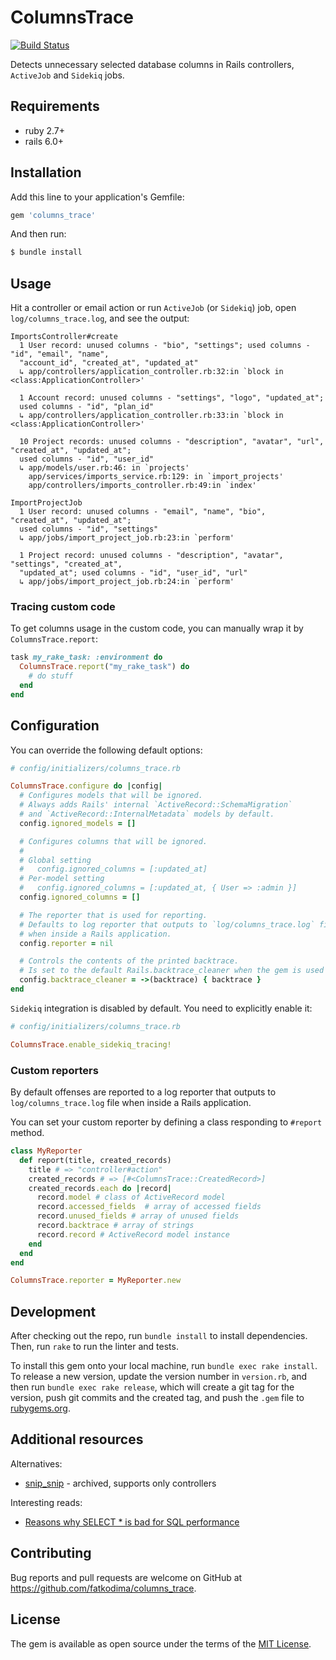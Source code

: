 # ColumnsTrace

[![Build Status](https://github.com/fatkodima/columns_trace/actions/workflows/test.yml/badge.svg?branch=master)](https://github.com/fatkodima/columns_trace/actions/workflows/test.yml)

Detects unnecessary selected database columns in Rails controllers, `ActiveJob` and `Sidekiq` jobs.

## Requirements

- ruby 2.7+
- rails 6.0+

## Installation

Add this line to your application's Gemfile:

```ruby
gem 'columns_trace'
```

And then run:

```sh
$ bundle install
```

## Usage

Hit a controller or email action or run `ActiveJob` (or `Sidekiq`) job, open `log/columns_trace.log`,
and see the output:

```
ImportsController#create
  1 User record: unused columns - "bio", "settings"; used columns - "id", "email", "name",
  "account_id", "created_at", "updated_at"
  ↳ app/controllers/application_controller.rb:32:in `block in <class:ApplicationController>'

  1 Account record: unused columns - "settings", "logo", "updated_at";
  used columns - "id", "plan_id"
  ↳ app/controllers/application_controller.rb:33:in `block in <class:ApplicationController>'

  10 Project records: unused columns - "description", "avatar", "url", "created_at", "updated_at";
  used columns - "id", "user_id"
  ↳ app/models/user.rb:46: in `projects'
    app/services/imports_service.rb:129: in `import_projects'
    app/controllers/imports_controller.rb:49:in `index'

ImportProjectJob
  1 User record: unused columns - "email", "name", "bio", "created_at", "updated_at";
  used columns - "id", "settings"
  ↳ app/jobs/import_project_job.rb:23:in `perform'

  1 Project record: unused columns - "description", "avatar", "settings", "created_at",
  "updated_at"; used columns - "id", "user_id", "url"
  ↳ app/jobs/import_project_job.rb:24:in `perform'
```

### Tracing custom code

To get columns usage in the custom code, you can manually wrap it by `ColumnsTrace.report`:

```ruby
task my_rake_task: :environment do
  ColumnsTrace.report("my_rake_task") do
    # do stuff
  end
end
```

## Configuration

You can override the following default options:

```ruby
# config/initializers/columns_trace.rb

ColumnsTrace.configure do |config|
  # Configures models that will be ignored.
  # Always adds Rails' internal `ActiveRecord::SchemaMigration`
  # and `ActiveRecord::InternalMetadata` models by default.
  config.ignored_models = []

  # Configures columns that will be ignored.
  #
  # Global setting
  #   config.ignored_columns = [:updated_at]
  # Per-model setting
  #   config.ignored_columns = [:updated_at, { User => :admin }]
  config.ignored_columns = []

  # The reporter that is used for reporting.
  # Defaults to log reporter that outputs to `log/columns_trace.log` file
  # when inside a Rails application.
  config.reporter = nil

  # Controls the contents of the printed backtrace.
  # Is set to the default Rails.backtrace_cleaner when the gem is used in the Rails app.
  config.backtrace_cleaner = ->(backtrace) { backtrace }
end
```

`Sidekiq` integration is disabled by default. You need to explicitly enable it:

```ruby
# config/initializers/columns_trace.rb

ColumnsTrace.enable_sidekiq_tracing!
```

### Custom reporters

By default offenses are reported to a log reporter that outputs to `log/columns_trace.log` file
when inside a Rails application.

You can set your custom reporter by defining a class responding to `#report` method.

```ruby
class MyReporter
  def report(title, created_records)
    title # => "controller#action"
    created_records # => [#<ColumnsTrace::CreatedRecord>]
    created_records.each do |record|
      record.model # class of ActiveRecord model
      record.accessed_fields  # array of accessed fields
      record.unused_fields # array of unused fields
      record.backtrace # array of strings
      record.record # ActiveRecord model instance
    end
  end
end

ColumnsTrace.reporter = MyReporter.new
```

## Development

After checking out the repo, run `bundle install` to install dependencies. Then, run `rake` to run the linter and tests.

To install this gem onto your local machine, run `bundle exec rake install`. To release a new version, update the version number in `version.rb`, and then run `bundle exec rake release`, which will create a git tag for the version, push git commits and the created tag, and push the `.gem` file to [rubygems.org](https://rubygems.org).

## Additional resources

Alternatives:

- [snip_snip](https://github.com/kddnewton/snip_snip) - archived, supports only controllers

Interesting reads:

- [Reasons why SELECT * is bad for SQL performance](https://tanelpoder.com/posts/reasons-why-select-star-is-bad-for-sql-performance/)

## Contributing

Bug reports and pull requests are welcome on GitHub at https://github.com/fatkodima/columns_trace.

## License

The gem is available as open source under the terms of the [MIT License](https://opensource.org/licenses/MIT).
